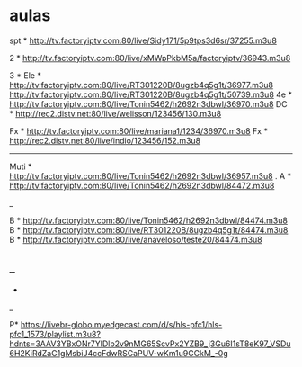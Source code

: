 # aulas
spt * http://tv.factoryiptv.com:80/live/Sidy171/5p9tps3d6sr/37255.m3u8

2 * http://tv.factoryiptv.com:80/live/xMWpPkbM5a/factoryiptv/36943.m3u8

3 * 
Ele * http://tv.factoryiptv.com:80/live/RT301220B/8ugzb4q5g1t/36977.m3u8
http://tv.factoryiptv.com:80/live/RT301220B/8ugzb4q5g1t/50739.m3u8
4e * http://tv.factoryiptv.com:80/live/Tonin5462/h2692n3dbwl/36970.m3u8
DC * http://rec2.distv.net:80/live/welisson/123456/130.m3u8

Fx * http://tv.factoryiptv.com:80/live/mariana1/1234/36970.m3u8
Fx * http://rec2.distv.net:80/live/indio/123456/152.m3u8

---------------------------------------------

Muti * http://tv.factoryiptv.com:80/live/Tonin5462/h2692n3dbwl/36957.m3u8
.
A * http://tv.factoryiptv.com:80/live/Tonin5462/h2692n3dbwl/84472.m3u8

_

B * http://tv.factoryiptv.com:80/live/Tonin5462/h2692n3dbwl/84474.m3u8
B * http://tv.factoryiptv.com:80/live/RT301220B/8ugzb4q5g1t/84474.m3u8
B * http://tv.factoryiptv.com:80/live/anaveloso/teste20/84474.m3u8

_
-
-
_

P* https://livebr-globo.myedgecast.com/d/s/hls-pfc1/hls-pfc1_1573/playlist.m3u8?hdnts=3AAV3YBxONr7YlDlb2v9nMG65ScvPx2YZB9_j3Gu6I1sT8eK97_VSDu6H2KiRdZaC1gMsbiJ4ccFdwRSCaPUV-wKm1u9CCkM_-0g
